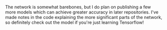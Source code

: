 The network is somewhat barebones, but I do plan on publishing a few more models which can achieve greater accuracy in later repositories. I've made notes in the code explaining the more significant parts of the network, so definitely check out the model if you're just learning Tensorflow!
